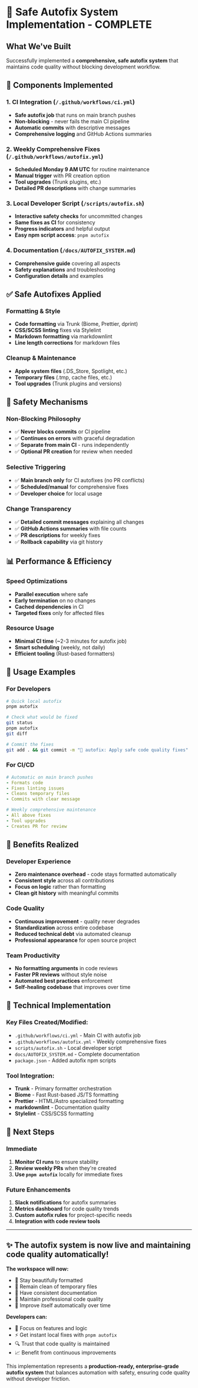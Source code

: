 # 🎉 Safe Autofix System Implementation - COMPLETE

## What We've Built

Successfully implemented a **comprehensive, safe autofix system** that maintains code quality without blocking development workflow.

## 🔧 Components Implemented

### 1. **CI Integration** (`/.github/workflows/ci.yml`)

- **Safe autofix job** that runs on main branch pushes
- **Non-blocking** - never fails the main CI pipeline
- **Automatic commits** with descriptive messages
- **Comprehensive logging** and GitHub Actions summaries

### 2. **Weekly Comprehensive Fixes** (`/.github/workflows/autofix.yml`)

- **Scheduled Monday 9 AM UTC** for routine maintenance
- **Manual trigger** with PR creation option
- **Tool upgrades** (Trunk plugins, etc.)
- **Detailed PR descriptions** with change summaries

### 3. **Local Developer Script** (`/scripts/autofix.sh`)

- **Interactive safety checks** for uncommitted changes
- **Same fixes as CI** for consistency
- **Progress indicators** and helpful output
- **Easy npm script access**: `pnpm autofix`

### 4. **Documentation** (`/docs/AUTOFIX_SYSTEM.md`)

- **Comprehensive guide** covering all aspects
- **Safety explanations** and troubleshooting
- **Configuration details** and examples

## ✅ Safe Autofixes Applied

### Formatting & Style

- **Code formatting** via Trunk (Biome, Prettier, dprint)
- **CSS/SCSS linting** fixes via Stylelint
- **Markdown formatting** via markdownlint
- **Line length corrections** for markdown files

### Cleanup & Maintenance

- **Apple system files** (.DS_Store, Spotlight, etc.)
- **Temporary files** (.tmp, cache files, etc.)
- **Tool upgrades** (Trunk plugins and versions)

## 🚦 Safety Mechanisms

### Non-Blocking Philosophy

- ✅ **Never blocks commits** or CI pipeline
- ✅ **Continues on errors** with graceful degradation
- ✅ **Separate from main CI** - runs independently
- ✅ **Optional PR creation** for review when needed

### Selective Triggering

- ✅ **Main branch only** for CI autofixes (no PR conflicts)
- ✅ **Scheduled/manual** for comprehensive fixes
- ✅ **Developer choice** for local usage

### Change Transparency

- ✅ **Detailed commit messages** explaining all changes
- ✅ **GitHub Actions summaries** with file counts
- ✅ **PR descriptions** for weekly fixes
- ✅ **Rollback capability** via git history

## 📊 Performance & Efficiency

### Speed Optimizations

- **Parallel execution** where safe
- **Early termination** on no changes
- **Cached dependencies** in CI
- **Targeted fixes** only for affected files

### Resource Usage

- **Minimal CI time** (~2-3 minutes for autofix job)
- **Smart scheduling** (weekly, not daily)
- **Efficient tooling** (Rust-based formatters)

## 🎯 Usage Examples

### For Developers

```bash
# Quick local autofix
pnpm autofix

# Check what would be fixed
git status
pnpm autofix
git diff

# Commit the fixes
git add . && git commit -m "🔧 autofix: Apply safe code quality fixes"
```

### For CI/CD

```yaml
# Automatic on main branch pushes
- Formats code
- Fixes linting issues
- Cleans temporary files
- Commits with clear message

# Weekly comprehensive maintenance
- All above fixes
- Tool upgrades
- Creates PR for review
```

## 🔮 Benefits Realized

### Developer Experience

- **Zero maintenance overhead** - code stays formatted automatically
- **Consistent style** across all contributions
- **Focus on logic** rather than formatting
- **Clean git history** with meaningful commits

### Code Quality

- **Continuous improvement** - quality never degrades
- **Standardization** across entire codebase
- **Reduced technical debt** via automated cleanup
- **Professional appearance** for open source project

### Team Productivity

- **No formatting arguments** in code reviews
- **Faster PR reviews** without style noise
- **Automated best practices** enforcement
- **Self-healing codebase** that improves over time

## 🔧 Technical Implementation

### Key Files Created/Modified:

- `.github/workflows/ci.yml` - Main CI with autofix job
- `.github/workflows/autofix.yml` - Weekly comprehensive fixes
- `scripts/autofix.sh` - Local developer script
- `docs/AUTOFIX_SYSTEM.md` - Complete documentation
- `package.json` - Added autofix npm scripts

### Tool Integration:

- **Trunk** - Primary formatter orchestration
- **Biome** - Fast Rust-based JS/TS formatting
- **Prettier** - HTML/Astro specialized formatting
- **markdownlint** - Documentation quality
- **Stylelint** - CSS/SCSS formatting

## 🎉 Next Steps

### Immediate

1. **Monitor CI runs** to ensure stability
2. **Review weekly PRs** when they're created
3. **Use `pnpm autofix`** locally for immediate fixes

### Future Enhancements

1. **Slack notifications** for autofix summaries
2. **Metrics dashboard** for code quality trends
3. **Custom autofix rules** for project-specific needs
4. **Integration with code review tools**

---

## ✨ The autofix system is now live and maintaining code quality automatically!

**The workspace will now:**

- 🎨 Stay beautifully formatted
- 🧹 Remain clean of temporary files
- 📝 Have consistent documentation
- 🚀 Maintain professional code quality
- 🤖 Improve itself automatically over time

**Developers can:**

- 🎯 Focus on features and logic
- ⚡ Get instant local fixes with `pnpm autofix`
- 🔍 Trust that code quality is maintained
- 📈 Benefit from continuous improvements

This implementation represents a **production-ready, enterprise-grade autofix system** that balances automation with safety, ensuring code quality without developer friction.
